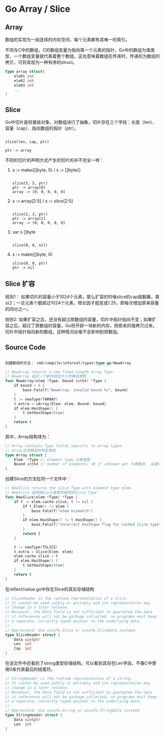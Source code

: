 Go Array / Slice
=================
Array
------
数组的实现为一段连续的内存空间，每个元素都有其唯一的索引。

不同与C中的数组，C的数组变量为指向第一个元素的指针，Go中的数组为值类型，一个数组变量就代表着整个数组，这也意味着数组在传递时，传递的为数组的拷贝，可将其视为一种有序的struct。
```Go
type array struct{
    ele01 int
    ele02 int
    ele03 int
    ...
}
```

Slice
------
Go中切片是轻量级对象，对数组进行了抽象，切片存在三个字段：长度（len）、容量（cap）、指向数组的指针（ptr）。

```text

slice(len, cap, ptr)

ptr -> array

```

不同的切片的声明方式产生的切片的并不完全一样：

1. s := make([]byte, 5) / s := []byte{}
   
    ```

    slice(5, 5, ptr)
    ptr -> array[0]
    array -> [0, 0, 0, 0, 0]

    ```


2. s := array[2:5] / s := slice[2:5]
    
    ```

    slice(2, 3, ptr)
    ptr -> array[2]
    array -> [0, 0, 0, 0, 0]

    ```


3. var s []byte
    
    ```

    slice(0, 0, nil)
    
    ```


4. s := make([]byte, 0)
    
    ```
    slice(0, 0, ptr)
    ptr -> nil
    ```



Slice 扩容
---------

规则1： 如果切片的容量小于1024个元素，那么扩容的时候slice的cap就翻番，乘以2；一旦元素个数超过1024个元素，增长因子就变成1.25，即每次增加原来容量的四分之一。

规则2: 如果扩容之后，还没有超过原数组的容量，切片中指针指向不变；如果扩容之后，超过了原数组的容量，Go将开辟一块新的内存，把原来的值拷贝过来，切片中指针指向新的数组，这种情况丝毫不会影响到原数组。


Source Code
-----------
```Go

创建数组的方法： cmd/compile/internal/types/type.go/NewArray

// NewArray returns a new fixed-length array Type.
// NewArray 返回一个新的固定大小的数组类型
func NewArray(elem *Type, bound int64) *Type {
	if bound < 0 {
		base.Fatalf("NewArray: invalid bound %v", bound)
	}
	t := newType(TARRAY)
	t.extra = &Array{Elem: elem, Bound: bound}
	if elem.HasShape() {
		t.SetHasShape(true)
	}
	return t
}

```

其中，Array结构体为：
```Go
// Array contains Type fields specific to array types.
// Array包含数组的特定类型
type Array struct {
	Elem  *Type // element type 元素类型
	Bound int64 // number of elements; <0 if unknown yet 元素数目， 如果未知将小于0
}
```

创建Slice的方法在同一个文件中：
```Go
// NewSlice returns the slice Type with element type elem.
// NewSlice 返回和ele元素类型相同的Slice Type
func NewSlice(elem *Type) *Type {
	if t := elem.cache.slice; t != nil {
		if t.Elem() != elem {
			base.Fatalf("elem mismatch")
		}
		if elem.HasShape() != t.HasShape() {
			base.Fatalf("Incorrect HasShape flag for cached slice type")
		}
		return t
	}

	t := newType(TSLICE)
	t.extra = Slice{Elem: elem}
	elem.cache.slice = t
	if elem.HasShape() {
		t.SetHasShape(true)
	}
	return t
}

```

在reflect/value.go中存在Slice的真实存储结构
```Go
// SliceHeader is the runtime representation of a slice.
// It cannot be used safely or portably and its representation may
// change in a later release.
// Moreover, the Data field is not sufficient to guarantee the data
// it references will not be garbage collected, so programs must keep
// a separate, correctly typed pointer to the underlying data.
//
// Deprecated: Use unsafe.Slice or unsafe.SliceData instead.
type SliceHeader struct {
	Data uintptr
	Len  int
	Cap  int
}
```

在该文件中还看到了string类型存储结构，可以看到其存在Len字段，不像C中使用0来代表最后的结尾符。

```Go
// StringHeader is the runtime representation of a string.
// It cannot be used safely or portably and its representation may
// change in a later release.
// Moreover, the Data field is not sufficient to guarantee the data
// it references will not be garbage collected, so programs must keep
// a separate, correctly typed pointer to the underlying data.
//
// Deprecated: Use unsafe.String or unsafe.StringData instead.
type StringHeader struct {
	Data uintptr
	Len  int
}
```